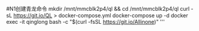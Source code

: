 #N1创建青龙命令
mkdir /mnt/mmcblk2p4/ql && cd /mnt/mmcblk2p4/ql
curl -sL https://git.io/QL > docker-compose.yml
docker-compose up -d
docker exec -it qinglong bash -c "$(curl -fsSL https://git.io/Allinone)"
'''
